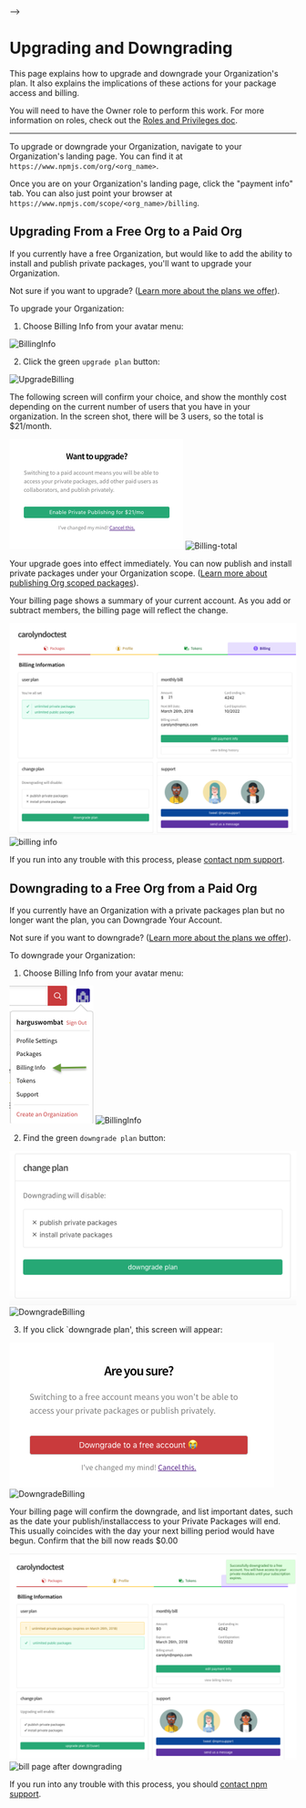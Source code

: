 <!--
<!--
title: QA-ORGS-- How to Upgrade and Downgrade Your Account
featured: true
-->
-->
# Upgrading and Downgrading 

This page explains how to upgrade and downgrade your Organization's plan. It also explains the implications of these actions for your package access and billing. 

You will need to have the Owner role to perform this work. For more information on roles, check out the [Roles and Privileges doc].

<hr/>

To upgrade or downgrade your Organization, navigate to your Organization's landing
page. You can find it at `https://www.npmjs.com/org/<org_name>`.

Once you are on your Organization's landing page, click the "payment info" tab. You
can also just point your browser at `https://www.npmjs.com/scope/<org_name>/billing`.

## Upgrading From a Free Org to a Paid Org

If you currently have a free Organization, but would like to add the ability to
install and publish private packages, you'll want to upgrade your Organization.

Not sure if you want to upgrade? ([Learn more about the plans we offer]).

To upgrade your Organization:

1. Choose Billing Info from your avatar menu:

<!--![BillingInfo](billing-info-from-menu.png)-->
![BillingInfo](/images/billing-info-from-menu.png)

 2. Click the green `upgrade plan` button:

<!--![UpgradeBilling](billing-info-upgrade.png)-->
![UpgradeBilling](/images/billing-info-upgrade.png)

The following screen will confirm your choice, and show the monthly cost depending on the current number of users that you have in your organization. In the screen shot, there will be 3 users, so the total is $21/month.

![Billing-total](upgrade-message-three-users.png)
![Billing-total](/images/upgrade-message-three-users.png)

Your upgrade goes into effect immediately. You can now publish and install
private packages under your Organization scope. ([Learn more about publishing Org scoped packages]).

Your billing page shows a summary of your current account. As you add or subtract members, the billing page will reflect the change.

![billing info](billing-info-paid-user.png)
![billing info](/images/billing-info-paid-user.png)

If you run into any trouble with this process, please [contact npm support].

## Downgrading to a Free Org from a Paid Org

If you currently have an Organization with a private packages plan but no longer
want the plan, you can Downgrade Your Account.

Not sure if you want to downgrade? ([Learn more about the plans we offer]).

To downgrade your Organization:

1. Choose Billing Info from your avatar menu:

![BillingInfo](billing-info-from-menu.png)
![BillingInfo](/images/billing-info-from-menu.png)

2. Find the green `downgrade plan` button:

![DowngradeBilling](why-you-should-not-downgrade.png)
![DowngradeBilling](/images/why-you-should-not-downgrade.png)

3. If you click `downgrade plan', this screen will appear:

![DowngradeBilling](downgrade-are-you-sure.png)
![DowngradeBilling](/images/downgrade-are-you-sure.png)

Your billing page will confirm the downgrade, and list important dates, such as the date your publish/installaccess to your Private Packages will end. This usually coincides with the day your next billing period would have begun. Confirm that the bill now reads $0.00

![bill page after downgrading](billing-screen-after-downgrade.png)
![bill page after downgrading](/images/billing-screen-after-downgrade.png)

If you run into any trouble with this process, you should [contact npm support].

[Roles and Privileges doc]: roles-and-privileges.md
[Learn more about managing billing]: managing-billing.md
[contact npm support]: https://www.npmjs.com/support
[Learn more about publishing Org scoped packages]: publishing-an-org-scoped-package.md
[Learn more about the plans we offer]: https://www.npmjs.com/pricing

